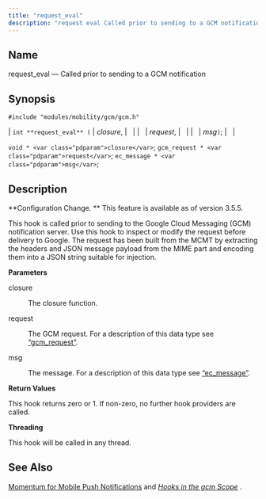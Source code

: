 ```yaml
---
title: "request_eval"
description: "request eval Called prior to sending to a GCM notification int request eval closure request msg void closure gcm request request ec message msg Configuration Change This feature is available as of version 3 5 5 This hook is called prior to sending to the Google Cloud Messaging GCM notification..."
---
```


<a name="hooks.gcm.request_eval"></a> 
## Name

request_eval — Called prior to sending to a GCM notification

## Synopsis

`#include "modules/mobility/gcm/gcm.h"`

| `int **request_eval** (` | <var class="pdparam">closure</var>, |   |
|   | <var class="pdparam">request</var>, |   |
|   | <var class="pdparam">msg</var>`)`; |   |

`void * <var class="pdparam">closure</var>`;
`gcm_request * <var class="pdparam">request</var>`;
`ec_message * <var class="pdparam">msg</var>`;<a name="idp36850784"></a> 
## Description

**Configuration Change. ** This feature is available as of version 3.5.5.

This hook is called prior to sending to the Google Cloud Messaging (GCM) notification server. Use this hook to inspect or modify the request before delivery to Google. The request has been built from the MCMT by extracting the headers and JSON message payload from the MIME part and encoding them into a JSON string suitable for injection.

**<a name="idp36854000"></a> Parameters**

<dl class="variablelist">

<dt>closure</dt>

<dd>

The closure function.

</dd>

<dt>request</dt>

<dd>

The GCM request. For a description of this data type see [“gcm_request”](/momentum/3/3-api/structs-gcm-request).

</dd>

<dt>msg</dt>

<dd>

The message. For a description of this data type see [“ec_message”](/momentum/3/3-api/structs-ec-message).

</dd>

</dl>

**<a name="idp36861520"></a> Return Values**

This hook returns zero or 1\. If non-zero, no further hook providers are called.

**<a name="idp36862496"></a> Threading**

This hook will be called in any thread.

<a name="idp36863520"></a> 
## See Also

[Momentum for Mobile Push Notifications](/momentum/3/3-push) and [*Hooks in the gcm Scope*](/momentum/3/3-api/hooks-gcm) .